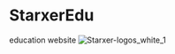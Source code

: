 # StarxerEdu


education website 
![Starxer-logos_white_1](https://user-images.githubusercontent.com/113250329/212019488-785404a9-fe77-40f7-8fa1-d60b1e081028.jpeg)
